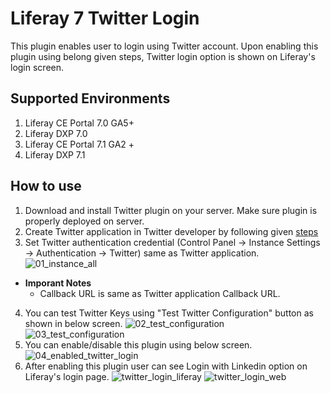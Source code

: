 # Liferay 7 Twitter Login
This plugin enables user to login using Twitter account. Upon enabling this plugin using belong given steps, Twitter login option is shown on Liferay's login screen.

## Supported Environments
1. Liferay CE Portal 7.0 GA5+
2. Liferay DXP 7.0
3. Liferay CE Portal 7.1 GA2 +
4. Liferay DXP 7.1

## How to use
1. Download and install Twitter plugin on your server. Make sure plugin is properly deployed on server.
2. Create Twitter application in Twitter developer by following given [steps](https://docs.wpwebelite.com/social-network-integration/twitter/ "Twitter Application")
3. Set Twitter authentication credential (Control Panel &rarr; Instance Settings &rarr; Authentication &rarr; Twitter) same as Twitter application.
![01_instance_all](https://user-images.githubusercontent.com/27973508/64313205-957e4500-cfc8-11e9-8727-acb4f921fd12.png)
 - **Imporant Notes**
    - Callback URL  is same as Twitter application Callback URL.
    
4. You can test Twitter Keys using "Test Twitter Configuration" button as shown in below screen.
![02_test_configuration](https://user-images.githubusercontent.com/27973508/64313206-957e4500-cfc8-11e9-8b22-abe0ca54a5f0.png)
![03_test_configuration](https://user-images.githubusercontent.com/27973508/64313204-94e5ae80-cfc8-11e9-99d4-5631e1160192.png)
5. You can enable/disable this plugin using below screen.
![04_enabled_twitter_login](https://user-images.githubusercontent.com/27973508/64313207-957e4500-cfc8-11e9-910b-277376c90cab.png)
6. After enabling this plugin user can see Login with Linkedin option on Liferay's login page.
![twitter_login_liferay](https://user-images.githubusercontent.com/27973508/63253460-8c366e00-c28f-11e9-8970-d158a569c53f.jpg)
![twitter_login_web](https://user-images.githubusercontent.com/27973508/63253528-a708e280-c28f-11e9-99f8-ac0a7b0e2159.JPG)
